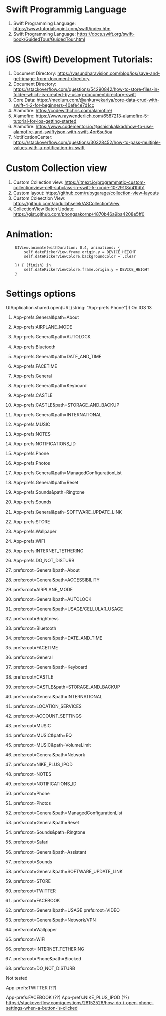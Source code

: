 # Swift Programmig Language
1. Swift Programming Language: https://www.tutorialspoint.com/swift/index.htm
2. Swift Programming Language: https://docs.swift.org/swift-book/GuidedTour/GuidedTour.html

# iOS (Swift) Development Tutorials:
1. Document Directory: https://vasundharavision.com/blog/ios/save-and-get-image-from-document-directory
2. Document Directory:  https://stackoverflow.com/questions/54290842/how-to-store-files-in-folder-which-is-created-by-using-documentdirectory-swift
3. Core Data: https://medium.com/@ankurvekariya/core-data-crud-with-swift-4-2-for-beginners-40efe4e7d1cc
4. Alamofire: https://codewithchris.com/alamofire/
5. Alamofire: https://www.raywenderlich.com/6587213-alamofire-5-tutorial-for-ios-getting-started
6. Alamofire: https://www.codementor.io/@ashishkakkad/how-to-use-alamofire-and-swiftyjson-with-swift-4or6su5oa
7. NotificationCenter: https://stackoverflow.com/questions/30328452/how-to-pass-multiple-values-with-a-notification-in-swift
# Custom Collection view
1. Custom Collection view: https://itnext.io/programmatic-custom-collectionview-cell-subclass-in-swift-5-xcode-10-291f8d41fdb1
2. Custom layout: https://github.com/rubygarage/collection-view-layouts
3. Custom Coleection View: https://github.com/abdullahselek/ASCollectionView
4. CollectionView Batch Update: https://gist.github.com/phongsakornp/4870b46a9ba4208e5ff0

# Animation:

        UIView.animate(withDuration: 0.4, animations: {
            self.datePickerView.frame.origin.y = DEVICE_HEIGHT
            self.datePickerViewColore.backgroundColor = .clear
            
        }) { (finish) in
            self.datePickerViewColore.frame.origin.y = DEVICE_HEIGHT
        }
# Settings options

UIApplication.shared.open(URL(string: "App-prefs:Phone")!)
On IOS 13
1. App-prefs:General&path=About
2. App-prefs:AIRPLANE_MODE
3. App-prefs:General&path=AUTOLOCK
4. App-prefs:Bluetooth
5. App-prefs:General&path=DATE_AND_TIME
6. App-prefs:FACETIME
7. App-prefs:General
8. App-prefs:General&path=Keyboard
9. App-prefs:CASTLE
10. App-prefs:CASTLE&path=STORAGE_AND_BACKUP
11. App-prefs:General&path=INTERNATIONAL
12. App-prefs:MUSIC
13. App-prefs:NOTES
14. App-prefs:NOTIFICATIONS_ID
15. App-prefs:Phone
16. App-prefs:Photos
17. App-prefs:General&path=ManagedConfigurationList
18. App-prefs:General&path=Reset
19. App-prefs:Sounds&path=Ringtone
20. App-prefs:Sounds
21. App-prefs:General&path=SOFTWARE_UPDATE_LINK
22. App-prefs:STORE
23. App-prefs:Wallpaper
24. App-prefs:WIFI
25. App-prefs:INTERNET_TETHERING
26. App-prefs:DO_NOT_DISTURB


1. prefs:root=General&path=About
2. prefs:root=General&path=ACCESSIBILITY
3. prefs:root=AIRPLANE_MODE
4. prefs:root=General&path=AUTOLOCK
5. prefs:root=General&path=USAGE/CELLULAR_USAGE
6. prefs:root=Brightness
7. prefs:root=Bluetooth
8. prefs:root=General&path=DATE_AND_TIME
9. prefs:root=FACETIME
10. prefs:root=General
11. prefs:root=General&path=Keyboard
12. prefs:root=CASTLE
13. prefs:root=CASTLE&path=STORAGE_AND_BACKUP
14. prefs:root=General&path=INTERNATIONAL
15. prefs:root=LOCATION_SERVICES
16. prefs:root=ACCOUNT_SETTINGS
17. prefs:root=MUSIC
18. prefs:root=MUSIC&path=EQ
19. prefs:root=MUSIC&path=VolumeLimit
20. prefs:root=General&path=Network
21. prefs:root=NIKE_PLUS_IPOD
22. prefs:root=NOTES
23. prefs:root=NOTIFICATIONS_ID
24. prefs:root=Phone
25. prefs:root=Photos
26. prefs:root=General&path=ManagedConfigurationList
27. prefs:root=General&path=Reset
28. prefs:root=Sounds&path=Ringtone
29. prefs:root=Safari
30. prefs:root=General&path=Assistant
31. prefs:root=Sounds
32. prefs:root=General&path=SOFTWARE_UPDATE_LINK
33. prefs:root=STORE
34. prefs:root=TWITTER
35. prefs:root=FACEBOOK
36. prefs:root=General&path=USAGE prefs:root=VIDEO
37. prefs:root=General&path=Network/VPN
38. prefs:root=Wallpaper
39. prefs:root=WIFI
40. prefs:root=INTERNET_TETHERING
41. prefs:root=Phone&path=Blocked
42. prefs:root=DO_NOT_DISTURB


Not tested

App-prefs:TWITTER (??)

App-prefs:FACEBOOK (??)
App-prefs:NIKE_PLUS_IPOD (??)
https://stackoverflow.com/questions/28152526/how-do-i-open-phone-settings-when-a-button-is-clicked

